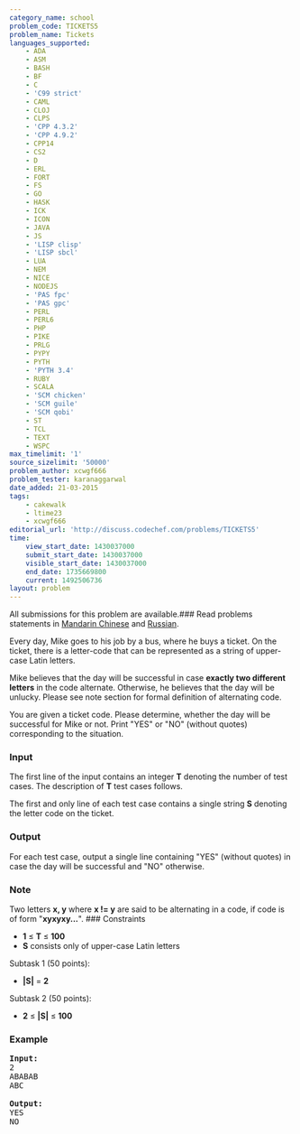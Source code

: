 ```yaml
---
category_name: school
problem_code: TICKETS5
problem_name: Tickets
languages_supported:
    - ADA
    - ASM
    - BASH
    - BF
    - C
    - 'C99 strict'
    - CAML
    - CLOJ
    - CLPS
    - 'CPP 4.3.2'
    - 'CPP 4.9.2'
    - CPP14
    - CS2
    - D
    - ERL
    - FORT
    - FS
    - GO
    - HASK
    - ICK
    - ICON
    - JAVA
    - JS
    - 'LISP clisp'
    - 'LISP sbcl'
    - LUA
    - NEM
    - NICE
    - NODEJS
    - 'PAS fpc'
    - 'PAS gpc'
    - PERL
    - PERL6
    - PHP
    - PIKE
    - PRLG
    - PYPY
    - PYTH
    - 'PYTH 3.4'
    - RUBY
    - SCALA
    - 'SCM chicken'
    - 'SCM guile'
    - 'SCM qobi'
    - ST
    - TCL
    - TEXT
    - WSPC
max_timelimit: '1'
source_sizelimit: '50000'
problem_author: xcwgf666
problem_tester: karanaggarwal
date_added: 21-03-2015
tags:
    - cakewalk
    - ltime23
    - xcwgf666
editorial_url: 'http://discuss.codechef.com/problems/TICKETS5'
time:
    view_start_date: 1430037000
    submit_start_date: 1430037000
    visible_start_date: 1430037000
    end_date: 1735669800
    current: 1492506736
layout: problem
---
```

All submissions for this problem are available.###  Read problems statements in [Mandarin Chinese](http://www.codechef.com/download/translated/LTIME23/mandarin/TICKETS5.pdf) and [Russian](http://www.codechef.com/download/translated/LTIME23/russian/TICKETS5.pdf).

Every day, Mike goes to his job by a bus, where he buys a ticket. On the ticket, there is a letter-code that can be represented as a string of upper-case Latin letters.

Mike believes that the day will be successful in case **exactly two different letters** in the code alternate. Otherwise, he believes that the day will be unlucky. Please see note section for formal definition of alternating code.

You are given a ticket code. Please determine, whether the day will be successful for Mike or not. Print "YES" or "NO" (without quotes) corresponding to the situation.

### Input

The first line of the input contains an integer **T** denoting the number of test cases. The description of **T** test cases follows.

The first and only line of each test case contains a single string **S** denoting the letter code on the ticket.

### Output

For each test case, output a single line containing "YES" (without quotes) in case the day will be successful and "NO" otherwise.

### Note

Two letters **x, y** where **x != y** are said to be alternating in a code, if code is of form "**xyxyxy...**". ### Constraints

- **1** ≤ **T** ≤ **100**
- **S** consists only of upper-case Latin letters

Subtask 1 (50 points):

- **|S|** = **2**

Subtask 2 (50 points):

- **2** ≤ **|S|** ≤ **100**

### Example

<pre><b>Input:</b>
2
ABABAB
ABC

<b>Output:</b>
YES
NO
</pre>